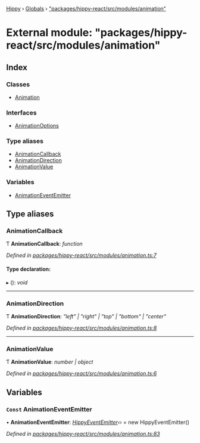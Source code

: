 [Hippy](../README.md) › [Globals](../globals.md) › ["packages/hippy-react/src/modules/animation"](_packages_hippy_react_src_modules_animation_.md)

# External module: "packages/hippy-react/src/modules/animation"

## Index

### Classes

* [Animation](../classes/_packages_hippy_react_src_modules_animation_.animation.md)

### Interfaces

* [AnimationOptions](../interfaces/_packages_hippy_react_src_modules_animation_.animationoptions.md)

### Type aliases

* [AnimationCallback](_packages_hippy_react_src_modules_animation_.md#animationcallback)
* [AnimationDirection](_packages_hippy_react_src_modules_animation_.md#animationdirection)
* [AnimationValue](_packages_hippy_react_src_modules_animation_.md#animationvalue)

### Variables

* [AnimationEventEmitter](_packages_hippy_react_src_modules_animation_.md#const-animationeventemitter)

## Type aliases

###  AnimationCallback

Ƭ **AnimationCallback**: *function*

*Defined in [packages/hippy-react/src/modules/animation.ts:7](https://github.com/jeromehan/Hippy/blob/6216275/packages/hippy-react/src/modules/animation.ts#L7)*

#### Type declaration:

▸ (): *void*

___

###  AnimationDirection

Ƭ **AnimationDirection**: *"left" | "right" | "top" | "bottom" | "center"*

*Defined in [packages/hippy-react/src/modules/animation.ts:8](https://github.com/jeromehan/Hippy/blob/6216275/packages/hippy-react/src/modules/animation.ts#L8)*

___

###  AnimationValue

Ƭ **AnimationValue**: *number | object*

*Defined in [packages/hippy-react/src/modules/animation.ts:6](https://github.com/jeromehan/Hippy/blob/6216275/packages/hippy-react/src/modules/animation.ts#L6)*

## Variables

### `Const` AnimationEventEmitter

• **AnimationEventEmitter**: *[HippyEventEmitter](../classes/_packages_hippy_react_src_events_emitter_.hippyeventemitter.md)‹›* =  new HippyEventEmitter()

*Defined in [packages/hippy-react/src/modules/animation.ts:83](https://github.com/jeromehan/Hippy/blob/6216275/packages/hippy-react/src/modules/animation.ts#L83)*
